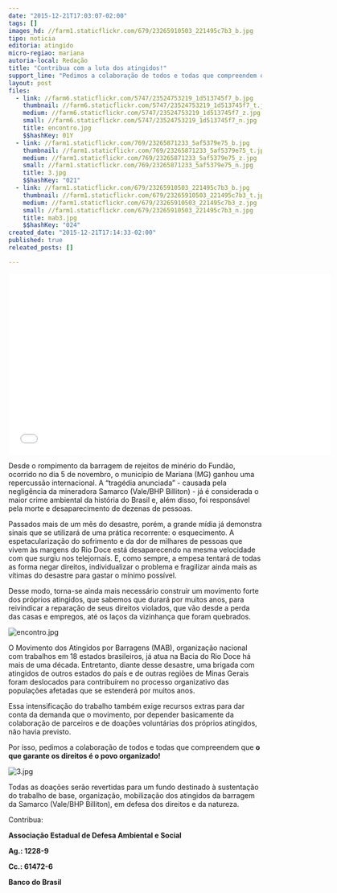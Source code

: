 ```yaml
---
date: "2015-12-21T17:03:07-02:00"
tags: []
images_hd: //farm1.staticflickr.com/679/23265910503_221495c7b3_b.jpg
tipo: noticia
editoria: atingido
micro-regiao: mariana
autoria-local: Redação
title: "Contribua com a luta dos atingidos!"
support_line: "Pedimos a colaboração de todos e todas que compreendem que o que garante os direitos é o povo organizado!"
layout: post
files:
  - link: //farm6.staticflickr.com/5747/23524753219_1d513745f7_b.jpg
    thumbnail: //farm6.staticflickr.com/5747/23524753219_1d513745f7_t.jpg
    medium: //farm6.staticflickr.com/5747/23524753219_1d513745f7_z.jpg
    small: //farm6.staticflickr.com/5747/23524753219_1d513745f7_n.jpg
    title: encontro.jpg
    $$hashKey: 01Y
  - link: //farm1.staticflickr.com/769/23265871233_5af5379e75_b.jpg
    thumbnail: //farm1.staticflickr.com/769/23265871233_5af5379e75_t.jpg
    medium: //farm1.staticflickr.com/769/23265871233_5af5379e75_z.jpg
    small: //farm1.staticflickr.com/769/23265871233_5af5379e75_n.jpg
    title: 3.jpg
    $$hashKey: "021"
  - link: //farm1.staticflickr.com/679/23265910503_221495c7b3_b.jpg
    thumbnail: //farm1.staticflickr.com/679/23265910503_221495c7b3_t.jpg
    medium: //farm1.staticflickr.com/679/23265910503_221495c7b3_z.jpg
    small: //farm1.staticflickr.com/679/23265910503_221495c7b3_n.jpg
    title: mab3.jpg
    $$hashKey: "024"
created_date: "2015-12-21T17:14:33-02:00"
published: true
releated_posts: []

---
```

<p><iframe allowfullscreen="" frameborder="0" height="360" src="//www.youtube.com/embed/ZgzHlWWnXP0" width="640"></iframe></p>

<p>Desde o rompimento da barragem de rejeitos de min&eacute;rio do Fund&atilde;o, ocorrido no dia 5 de novembro, o munic&iacute;pio de Mariana (MG) ganhou uma repercuss&atilde;o internacional. A &ldquo;trag&eacute;dia anunciada&rdquo; - causada pela neglig&ecirc;ncia da mineradora Samarco (Vale/BHP Billiton) - j&aacute; &eacute; considerada o maior crime ambiental da hist&oacute;ria do Brasil e, al&eacute;m disso, foi respons&aacute;vel pela morte e desaparecimento de dezenas de pessoas.</p>

<p>Passados mais de um m&ecirc;s do desastre, por&eacute;m, a grande m&iacute;dia j&aacute; demonstra sinais que se utilizar&aacute; de uma pr&aacute;tica recorrente: o esquecimento. A espetaculariza&ccedil;&atilde;o do sofrimento e da dor de milhares de pessoas que vivem &agrave;s margens do Rio Doce est&aacute; desaparecendo na mesma velocidade com que surgiu nos telejornais. E, como sempre, a empesa tentar&aacute; de todas as forma negar direitos, individualizar o problema e fragilizar ainda mais as v&iacute;timas do desastre para gastar o m&iacute;nimo poss&iacute;vel.</p>

<p>Desse modo, torna-se ainda mais necess&aacute;rio construir um movimento forte dos pr&oacute;prios atingidos, que sabemos que durar&aacute; por muitos anos, para reivindicar a repara&ccedil;&atilde;o de seus direitos violados, que v&atilde;o desde a perda das casas e empregos, at&eacute; os la&ccedil;os da vizinhan&ccedil;a que foram quebrados.</p>

<p><img alt="encontro.jpg" src="//farm6.staticflickr.com/5747/23524753219_1d513745f7_b.jpg" /></p>

<p>O Movimento dos Atingidos por Barragens (MAB), organiza&ccedil;&atilde;o nacional com trabalhos em 18 estados brasileiros, j&aacute; atua na Bacia do Rio Doce h&aacute; mais de uma d&eacute;cada. Entretanto, diante desse desastre, uma brigada com atingidos de outros estados do pa&iacute;s e de outras regi&otilde;es de Minas Gerais foram deslocados para contribu&iacute;rem no processo organizativo das popula&ccedil;&otilde;es afetadas que se estender&aacute; por muitos anos.</p>

<p>Essa intensifica&ccedil;&atilde;o do trabalho tamb&eacute;m exige recursos extras para dar conta da demanda que o movimento, por depender basicamente da colabora&ccedil;&atilde;o de parceiros e de doa&ccedil;&otilde;es volunt&aacute;rias dos pr&oacute;prios atingidos, n&atilde;o havia previsto.</p>

<p>Por isso, pedimos a colabora&ccedil;&atilde;o de todos e todas que compreendem que&nbsp;<strong>o que garante os direitos &eacute; o povo organizado!</strong></p>

<p><img alt="3.jpg" src="//farm1.staticflickr.com/769/23265871233_5af5379e75_b.jpg" /></p>

<p>Todas as doa&ccedil;&otilde;es ser&atilde;o revertidas para um fundo destinado &agrave; sustenta&ccedil;&atilde;o do trabalho de base, organiza&ccedil;&atilde;o, mobiliza&ccedil;&atilde;o dos atingidos da barragem da Samarco (Vale/BHP Billiton), em defesa dos direitos e da natureza.</p>

<p>Contribua:</p>

<p><strong>Associa&ccedil;&atilde;o Estadual de Defesa Ambiental e Social</strong></p>

<p><strong>Ag.: 1228-9</strong></p>

<p><strong>Cc.: 61472-6</strong></p>

<p><strong>Banco do Brasil</strong></p>
